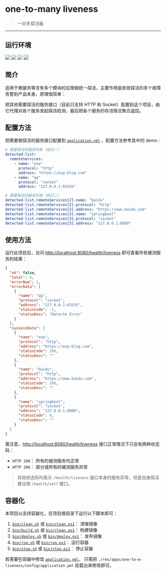 # one-to-many liveness

> 一对多探活器
------

## 运行环境

[![](https://img.shields.io/badge/JDK-1.8%2B-brightgreen.svg)](https://www.oracle.com/java/technologies/javase/javase8-archive-downloads.html) [![](https://img.shields.io/badge/SpringBoot-2.7.0-brightgreen.svg)](https://maven.apache.org/) [![](https://img.shields.io/badge/IDE-Idea-brightgreen.svg)](https://www.jetbrains.com/zh-cn/idea/) ![](https://img.shields.io/badge/Platform-windows|*nix-brightgreen.svg)


## 简介

适用于微服务等含有多个模块的应用做统一探活，主要作用是收敛探活的多个故障告警到产品本身。原理很简单：

把其他需要探活的服务接口（目前只支持 HTTP 和 Socket）配置到这个项目，由它代理对各个服务发起探活检测，最后把各个服务的存活情况聚合返回。


## 配置方法

把需要做探活的服务接口配置到 [`application.yml`](./src/main/resources/application.yml) ，配置方法参考其中的 demo :

```yml
# 需要探活的服务列表（格式一）
detected-list:
  remoteServices:
    - name: "exp"
      protocol: "http"
      address: "https://exp-blog.com"
    - name: "qq"
      protocol: "socket"
      address: "127.0.0.1:65535"

# 需要探活的服务列表（格式二）
detected-list.remoteServices[2].name: "baidu"
detected-list.remoteServices[2].protocol: "http"
detected-list.remoteServices[2].address: "https://www.baidu.com"
detected-list.remoteServices[3].name: "springboot"
detected-list.remoteServices[3].protocol: "socket"
detected-list.remoteServices[3].address: "127.0.0.1:8080"
```


## 使用方法

运行此项目后，访问 [http://localhost:8080/health/liveness](http://localhost:8080/health/liveness) 即可查看所有被测服务的结果：

```json
{
  "ok": false,
  "total": 4,
  "errorNum": 1,
  "errorData": [
    {
      "name": "qq",
      "protocol": "socket",
      "address": "127.0.0.1:65535",
      "statusCode": -1,
      "statusDesc": "Detecte Error"
    }
  ],
  "sussessData": [
    {
      "name": "exp",
      "protocol": "http",
      "address": "https://exp-blog.com",
      "statusCode": 200,
      "statusDesc": ""
    },
    {
      "name": "baidu",
      "protocol": "http",
      "address": "https://www.baidu.com",
      "statusCode": 200,
      "statusDesc": ""
    },
    {
      "name": "springboot",
      "protocol": "socket",
      "address": "127.0.0.1:8080",
      "statusCode": 0,
      "statusDesc": ""
    }
  ]
}
```

需注意，[http://localhost:8080/health/liveness](http://localhost:8080/health/liveness) 接口正常情况下只会有两种状态码：

- `HTTP 200`： 所有的被测服务均正常
- `HTTP 206`： 部分或所有的被测服务异常

> 其他状态码均表示 `/health/liveness` 接口本身的服务异常，但是自身探活建议用 `/health/self` 接口。


## 容器化

本项目以支持容器化，在项目根目录下运行以下脚本即可：

1. [`bin/clean.sh`](./bin/clean.sh) 或 [`bin/clean.ps1`](./bin/clean.ps1)： 清理镜像
2. [`bin/build.sh`](./bin/build.sh) 或 [`bin/clean.ps1`](./bin/build.ps1)： 构建镜像
3. [`bin/deploy.sh`](./bin/deploy.sh) 或 [`bin/deploy.ps1`](./bin/deploy.ps1)： 发布镜像
4. [`bin/run.sh`](./bin/run.sh) 或 [`bin/run.ps1`](./bin/run.ps1)： 运行容器
5. [`bin/stop.sh`](./bin/stop.sh) 或 [`bin/stop.ps1`](./bin/stop.ps1)： 停止容器

若需要在容器中修改 [`application.yml`](./res/apps/one-to-m-liveness/config/application.yml)， 只需把 `./res/apps/one-to-m-liveness/config/application.yml` 挂载出来修改即可。
